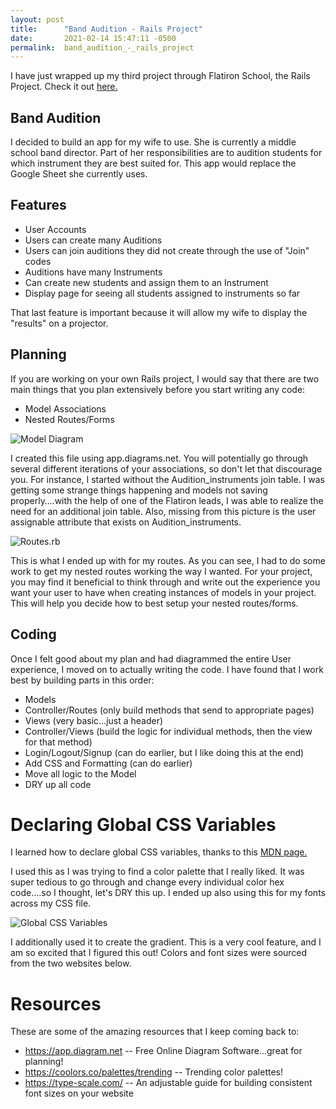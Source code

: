 ```yaml
---
layout: post
title:      "Band Audition - Rails Project"
date:       2021-02-14 15:47:11 -0500
permalink:  band_audition_-_rails_project
---
```


I have just wrapped up my third project through Flatiron School, the Rails Project. Check it out [here.](https://github.com/nlewis84/Band-Audition)

## Band Audition
I decided to build an app for my wife to use. She is currently a middle school band director. Part of her responsibilities are to audition students for which instrument they are best suited for. This app would replace the Google Sheet she currently uses.

## Features
* User Accounts
* Users can create many Auditions
* Users can join auditions they did not create through the use of "Join" codes
* Auditions have many Instruments
* Can create new students and assign them to an Instrument
* Display page for seeing all students assigned to instruments so far

That last feature is important because it will allow my wife to display the "results" on a projector.

## Planning

If you are working on your own Rails project, I would say that there are two main things that you plan extensively before you start writing any code:

* Model Associations
* Nested Routes/Forms

![Model Diagram](https://i.ibb.co/B67y186/chrome-VKi-U0-Ng3-VQ.png)

I created this file using app.diagrams.net. You will potentially go through several different iterations of your associations, so don't let that discourage you. For instance, I started without the Audition_instruments join table. I was getting some strange things happening and models not saving properly….with the help of one of the Flatiron leads, I was able to realize the need for an additional join table. Also, missing from this picture is the user assignable attribute that exists on Audition_instruments.

![Routes.rb](https://i.ibb.co/9ZZ2x9h/Code-am-XNz47fl-P.png)

This is what I ended up with for my routes. As you can see, I had to do some work to get my nested routes working the way I wanted. For your project, you may find it beneficial to think through and write out the experience you want your user to have when creating instances of models in your project. This will help you decide how to best setup your nested routes/forms.

## Coding
Once I felt good about my plan and had diagrammed the entire User experience, I moved on to actually writing the code. I have found that I work best by building parts in this order:

* Models
* Controller/Routes (only build methods that send to appropriate pages)
* Views (very basic...just a header)
* Controller/Views (build the logic for individual methods, then the view for that method)
* Login/Logout/Signup (can do earlier, but I like doing this at the end)
* Add CSS and Formatting (can do earlier)
* Move all logic to the Model
* DRY up all code

# Declaring Global CSS Variables

I learned how to declare global CSS variables, thanks to this [MDN page.](https://developer.mozilla.org/en-US/docs/Web/CSS/:root)

I used this as I was trying to find a color palette that I really liked.  It was super tedious to go through and change every individual color hex code….so I thought, let's DRY this up. I ended up also using this for my fonts across my CSS file.

![Global CSS Variables](https://i.ibb.co/tzn0mpT/Code-V2fqjx-GCIK.png)


I additionally used it to create the gradient. This is a very cool feature, and I am so excited that I figured this out! Colors and font sizes were sourced from the two websites below.
# Resources
These are some of the amazing resources that I keep coming back to:

* https://app.diagram.net -- Free Online Diagram Software...great for planning!
* https://coolors.co/palettes/trending -- Trending color palettes!
* https://type-scale.com/ -- An adjustable guide for building consistent font sizes on your website

